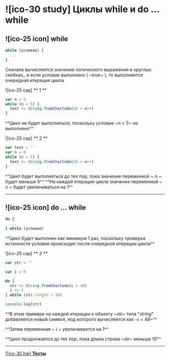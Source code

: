 # ![ico-30 study] Циклы while и do ... while

## ![ico-25 icon] while

~~~javascript
while (условие) {
  ...
}
~~~

Сначала вычисляется значение логического выражения в круглых скобках,, и если условие выполнено ( ~true~ ), то выполняется очередная итерация цикла

![ico-25 cap] ** 1 **

~~~js
var n = 5
while (n < 5) {
  text += String.fromCharCode(48 + n++)
}
~~~

^^Цикл не будет выполняться, поскольку условие ~n < 5~ не выполнено^^

![ico-25 cap] ** 2 **

~~~js
var text = ''
var n = 0
while (n < 5) {
  text += String.fromCharCode(48 + n++)
}
~~~

^^Цикл будет выполняться до тех пор, пока значение переменной ~ n ~ будет меньше 5^^
^^На каждой итерации цикла значение переменной ~ n ~ будет увеличиваться на 1^^

______________________

## ![ico-25 icon] do ... while

~~~js
do {
  ...
} while (условие)
~~~

^^Цикл будет выполнен как минимум 1 раз, поскольку проверка истинности условия происходит после очередной итерации цикла^^

![ico-25 cap] ** 3 **

~~~js
var str = ''

var i = 0

do {
  str += String.fromCharCode(i + 48)
  i += 1
} while (str.length < 10)

console.log(str)
~~~

^^В этом примере на каждой итерации к объекту ~str~ типа "_string_" добавляется новый символ, код которого вычисляется как ~i + 48~^^

^^Затем переменная ~ i ~ увеличивается на 1^^

^^Цикл продолжается до тех пор, пока длина строки ~str~ меньше 10^^

________________

[![ico-30 hw] **Тесты**](https://garevna.github.io/js-quiz/#while)

